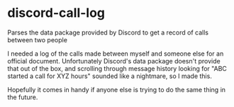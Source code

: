# discord-call-log
Parses the data package provided by Discord to get a record of calls between two people

I needed a log of the calls made between myself and someone else for an official document. Unfortunately Discord's data package doesn't provide that out of the box, and scrolling through message history looking for "ABC started a call for XYZ hours" sounded like a nightmare, so I made this.

Hopefully it comes in handy if anyone else is trying to do the same thing in the future.
